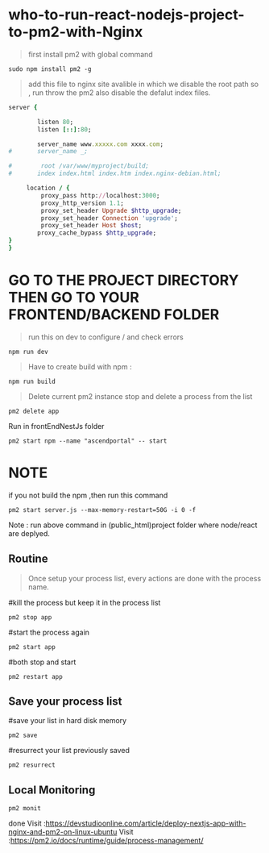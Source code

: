 # who-to-run-react-nodejs-project-to-pm2-with-Nginx

> first install pm2 with global command
```
sudo npm install pm2 -g
```
> add this file to nginx site avalible
in which we disable the root path so , run throw the pm2
also disable the defalut index files.

```ruby
server {

        listen 80;
        listen [::]:80;

        server_name www.xxxxx.com xxxx.com;
#       server_name _;

#        root /var/www/myproject/build;
#       index index.html index.htm index.nginx-debian.html;

     location / {
         proxy_pass http://localhost:3000;
         proxy_http_version 1.1;
         proxy_set_header Upgrade $http_upgrade;
         proxy_set_header Connection 'upgrade';
         proxy_set_header Host $host;
        proxy_cache_bypass $http_upgrade;
}
}
```
# GO TO THE PROJECT DIRECTORY THEN GO TO YOUR FRONTEND/BACKEND FOLDER
>run this on dev to configure / and check errors
```
npm run dev
```

>Have to create build with npm :
```
npm run build
```
>Delete current pm2 instance
stop and delete a process from the list
```
pm2 delete app
```
Run in frontEndNestJs folder
```
pm2 start npm --name "ascendportal" -- start
```
# NOTE
if you not build the npm ,then run this command 
```
pm2 start server.js --max-memory-restart=50G -i 0 -f
```
Note : run above command in (public_html)project folder where node/react are deplyed.

Routine
-------------------------
>Once setup your process list, every actions are done with the process name.

#kill the process but keep it in the process list
```
pm2 stop app
```
#start the process again
```
pm2 start app
```
#both stop and start
```
pm2 restart app
```
Save your process list
----------------------------------

#save your list in hard disk memory
```
pm2 save
```
#resurrect your list previously saved
```
pm2 resurrect
```

Local Monitoring
--------------------
```
pm2 monit
```




done
Visit :https://devstudioonline.com/article/deploy-nextjs-app-with-nginx-and-pm2-on-linux-ubuntu
Visit :https://pm2.io/docs/runtime/guide/process-management/
